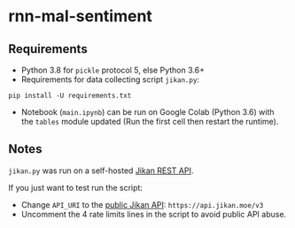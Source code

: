 # rnn-mal-sentiment

## Requirements
- Python 3.8 for `pickle` protocol 5, else Python 3.6+
- Requirements for data collecting script `jikan.py`:
```
pip install -U requirements.txt
```

- Notebook (`main.ipynb`) can be run on Google Colab (Python 3.6) with the `tables` module updated (Run the first cell then restart the runtime).

## Notes
`jikan.py` was run on a self-hosted [Jikan REST API](https://github.com/jikan-me/jikan-rest). 

If you just want to test run the script:
- Change `API_URI` to the [public Jikan API](https://jikan.docs.apiary.io/#): `https://api.jikan.moe/v3`
- Uncomment the 4 rate limits lines in the script to avoid public API abuse.